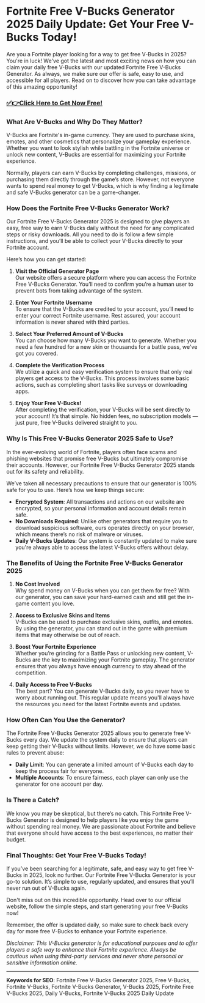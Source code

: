 # Fortnite Free V-Bucks Generator 2025 Daily Update: Get Your Free V-Bucks Today!

Are you a Fortnite player looking for a way to get free V-Bucks in 2025? You're in luck! We've got the latest and most exciting news on how you can claim your daily free V-Bucks with our updated Fortnite Free V-Bucks Generator. As always, we make sure our offer is safe, easy to use, and accessible for all players. Read on to discover how you can take advantage of this amazing opportunity!

### [✅👉Click Here to Get Now Free!](https://justfree.xyz/get/it/now/)

### What Are V-Bucks and Why Do They Matter?

V-Bucks are Fortnite's in-game currency. They are used to purchase skins, emotes, and other cosmetics that personalize your gameplay experience. Whether you want to look stylish while battling in the Fortnite universe or unlock new content, V-Bucks are essential for maximizing your Fortnite experience.

Normally, players can earn V-Bucks by completing challenges, missions, or purchasing them directly through the game’s store. However, not everyone wants to spend real money to get V-Bucks, which is why finding a legitimate and safe V-Bucks generator can be a game-changer.

### How Does the Fortnite Free V-Bucks Generator Work?

Our Fortnite Free V-Bucks Generator 2025 is designed to give players an easy, free way to earn V-Bucks daily without the need for any complicated steps or risky downloads. All you need to do is follow a few simple instructions, and you’ll be able to collect your V-Bucks directly to your Fortnite account.

Here’s how you can get started:

1. **Visit the Official Generator Page**  
   Our website offers a secure platform where you can access the Fortnite Free V-Bucks Generator. You’ll need to confirm you’re a human user to prevent bots from taking advantage of the system.

2. **Enter Your Fortnite Username**  
   To ensure that the V-Bucks are credited to your account, you’ll need to enter your correct Fortnite username. Rest assured, your account information is never shared with third parties.

3. **Select Your Preferred Amount of V-Bucks**  
   You can choose how many V-Bucks you want to generate. Whether you need a few hundred for a new skin or thousands for a battle pass, we've got you covered.

4. **Complete the Verification Process**  
   We utilize a quick and easy verification system to ensure that only real players get access to the V-Bucks. This process involves some basic actions, such as completing short tasks like surveys or downloading apps.

5. **Enjoy Your Free V-Bucks!**  
   After completing the verification, your V-Bucks will be sent directly to your account! It’s that simple. No hidden fees, no subscription models — just pure, free V-Bucks delivered straight to you.

### Why Is This Free V-Bucks Generator 2025 Safe to Use?

In the ever-evolving world of Fortnite, players often face scams and phishing websites that promise free V-Bucks but ultimately compromise their accounts. However, our Fortnite Free V-Bucks Generator 2025 stands out for its safety and reliability.

We’ve taken all necessary precautions to ensure that our generator is 100% safe for you to use. Here’s how we keep things secure:

- **Encrypted System**: All transactions and actions on our website are encrypted, so your personal information and account details remain safe.
- **No Downloads Required**: Unlike other generators that require you to download suspicious software, ours operates directly on your browser, which means there’s no risk of malware or viruses.
- **Daily V-Bucks Updates**: Our system is constantly updated to make sure you're always able to access the latest V-Bucks offers without delay.

### The Benefits of Using the Fortnite Free V-Bucks Generator 2025

1. **No Cost Involved**  
   Why spend money on V-Bucks when you can get them for free? With our generator, you can save your hard-earned cash and still get the in-game content you love.

2. **Access to Exclusive Skins and Items**  
   V-Bucks can be used to purchase exclusive skins, outfits, and emotes. By using the generator, you can stand out in the game with premium items that may otherwise be out of reach.

3. **Boost Your Fortnite Experience**  
   Whether you’re grinding for a Battle Pass or unlocking new content, V-Bucks are the key to maximizing your Fortnite gameplay. The generator ensures that you always have enough currency to stay ahead of the competition.

4. **Daily Access to Free V-Bucks**  
   The best part? You can generate V-Bucks daily, so you never have to worry about running out. This regular update means you'll always have the resources you need for the latest Fortnite events and updates.

### How Often Can You Use the Generator?

The Fortnite Free V-Bucks Generator 2025 allows you to generate free V-Bucks every day. We update the system daily to ensure that players can keep getting their V-Bucks without limits. However, we do have some basic rules to prevent abuse:

- **Daily Limit**: You can generate a limited amount of V-Bucks each day to keep the process fair for everyone.
- **Multiple Accounts**: To ensure fairness, each player can only use the generator for one account per day.

### Is There a Catch?

We know you may be skeptical, but there’s no catch. This Fortnite Free V-Bucks Generator is designed to help players like you enjoy the game without spending real money. We are passionate about Fortnite and believe that everyone should have access to the best experiences, no matter their budget.

### Final Thoughts: Get Your Free V-Bucks Today!

If you’ve been searching for a legitimate, safe, and easy way to get free V-Bucks in 2025, look no further. Our Fortnite Free V-Bucks Generator is your go-to solution. It’s simple to use, regularly updated, and ensures that you’ll never run out of V-Bucks again.

Don't miss out on this incredible opportunity. Head over to our official website, follow the simple steps, and start generating your free V-Bucks now!

Remember, the offer is updated daily, so make sure to check back every day for more free V-Bucks to enhance your Fortnite experience.

*Disclaimer: This V-Bucks generator is for educational purposes and to offer players a safe way to enhance their Fortnite experience. Always be cautious when using third-party services and never share personal or sensitive information online.*

---

**Keywords for SEO**: Fortnite Free V-Bucks Generator 2025, Free V-Bucks, Fortnite V-Bucks, Fortnite V-Bucks Generator, V-Bucks 2025, Fortnite Free V-Bucks 2025, Daily V-Bucks, Fortnite V-Bucks 2025 Daily Update
